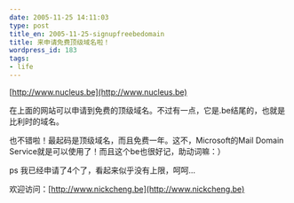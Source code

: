 ```yaml
---
date: 2005-11-25 14:11:03
type: post
title_en: 2005-11-25-signupfreebedomain
title: 来申请免费顶级域名啦！
wordpress_id: 183
tags:
- life
---
```


[http://www.nucleus.be](http://www.nucleus.be)

在上面的网站可以申请到免费的顶级域名。不过有一点，它是.be结尾的，也就是比利时的域名。

也不错啦！最起码是顶级域名，而且免费一年。这不，Microsoft的Mail Domain Service就是可以使用了！而且这个be也很好记，助动词嘛：）

ps 我已经申请了4个了，看起来似乎没有上限，呵呵...

欢迎访问：[http://www.nickcheng.be](http://www.nickcheng.be)


